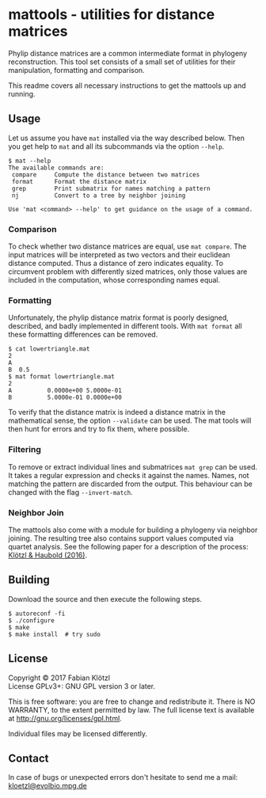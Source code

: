 # mattools - utilities for distance matrices

Phylip distance matrices are a common intermediate format in phylogeny reconstruction. This tool set consists of a small set of utilities for their manipulation, formatting and comparison.

This readme covers all necessary instructions to get the mattools up and running.

## Usage

Let us assume you have `mat` installed via the way described below. Then you get help to `mat` and all its subcommands via the option `--help`.

    $ mat --help
    The available commands are:
     compare     Compute the distance between two matrices
     format      Format the distance matrix
     grep        Print submatrix for names matching a pattern
     nj          Convert to a tree by neighbor joining

    Use 'mat <command> --help' to get guidance on the usage of a command.

### Comparison

To check whether two distance matrices are equal, use `mat compare`. The input matrices will be interpreted as two vectors and their euclidean distance computed. Thus a distance of zero indicates equality. To circumvent problem with differently sized matrices, only those values are included in the computation, whose corresponding names equal.

### Formatting

Unfortunately, the phylip distance matrix format is poorly designed, described, and badly implemented in different tools. With `mat format` all these formatting differences can be removed.

    $ cat lowertriangle.mat
    2
    A  
    B  0.5
    $ mat format lowertriangle.mat
    2
    A          0.0000e+00 5.0000e-01
    B          5.0000e-01 0.0000e+00

To verify that the distance matrix is indeed a distance matrix in the mathematical sense, the option `--validate` can be used. The mat tools will then hunt for errors and try to fix them, where possible.

### Filtering

To remove or extract individual lines and submatrices `mat grep` can be used. It takes a regular expression and checks it against the names. Names, not matching the pattern are discarded from the output. This behaviour can be changed with the flag `--invert-match`.

### Neighbor Join

The mattools also come with a module for building a phylogeny via neighbor joining. The resulting tree also contains support values computed via quartet analysis. See the following paper for a description of the process: [Klötzl & Haubold (2016)](http://www.mdpi.com/2075-1729/6/1/11/htm).


## Building

Download the source and then execute the following steps.

    $ autoreconf -fi
    $ ./configure
    $ make
    $ make install  # try sudo

## License

Copyright © 2017 Fabian Klötzl  
License GPLv3+: GNU GPL version 3 or later.

This is free software: you are free to change and redistribute it. There is NO WARRANTY, to the extent permitted by law. The full license text is available at <http://gnu.org/licenses/gpl.html>.

Individual files may be licensed differently.

## Contact

In case of bugs or unexpected errors don't hesitate to send me a mail: kloetzl@evolbio.mpg.de
